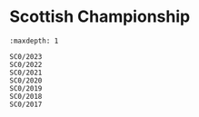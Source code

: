 # Scottish Championship

```{toctree}
:maxdepth: 1

SC0/2023
SC0/2022
SC0/2021
SC0/2020
SC0/2019
SC0/2018
SC0/2017
```
